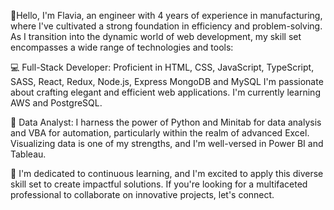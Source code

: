 
👋Hello, I'm Flavia, an engineer with 4 years of experience in manufacturing, where I've cultivated a strong foundation in efficiency and problem-solving. As I transition into the dynamic world of web development, my skill set encompasses a wide range of technologies and tools:

💻 Full-Stack Developer: Proficient in  HTML, CSS, JavaScript, TypeScript, SASS, React, Redux, Node.js, Express MongoDB and MySQL I'm passionate about crafting elegant and efficient web applications. I'm currently learning AWS and PostgreSQL.

🐍 Data Analyst: I harness the power of Python and Minitab for data analysis and VBA for automation, particularly within the realm of advanced Excel. Visualizing data is one of my strengths, and I'm well-versed in Power BI and Tableau.

🚀 I'm dedicated to continuous learning, and I'm excited to apply this diverse skill set to create impactful solutions. If you're looking for a multifaceted professional to collaborate on innovative projects, let's connect.